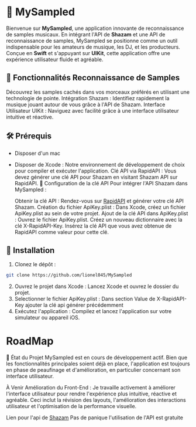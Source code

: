 # 🎵 MySampled

Bienvenue sur **MySampled**, une application innovante de reconnaissance de samples musicaux. En intégrant l'API de **Shazam** et une API de reconnaissance de samples, MySampled se positionne comme un outil indispensable pour les amateurs de musique, les DJ, et les producteurs. Conçue en **Swift** et s'appuyant sur **UIKit**, cette application offre une expérience utilisateur fluide et agréable.


## 🌟 Fonctionnalités Reconnaissance de Samples 
Découvrez les samples cachés dans vos morceaux préférés en utilisant une technologie de pointe. Intégration Shazam : Identifiez rapidement la musique jouant autour de vous grâce à l'API de Shazam. Interface Utilisateur UIKit : Naviguez avec facilité grâce à une interface utilisateur intuitive et réactive. 

## 🛠 Prérequis

- Disposer d'un mac

- Disposer de Xcode : Notre environnement de développement de choix pour compiler et exécuter l'application. Clé API via RapidAPI : Vous devez générer une clé API pour Shazam en visitant Shazam API sur RapidAPI. 🔑 Configuration de la clé API Pour intégrer l'API Shazam dans MySampled :

  Obtenir la clé API : Rendez-vous sur [RapidAPI](https://rapidapi.com/diyorbekkanal/api/shazam-api6/pricing) et générer votre clé API Shazam. Création du fichier ApiKey.plist : Dans Xcode, créez un fichier ApiKey.plist au sein de votre projet. Ajout de la clé API dans ApiKey.plist : Ouvrez le fichier ApiKey.plist. Créez un nouveau dictionnaire avec la clé X-RapidAPI-Key. Insérez la clé API que vous avez obtenue de RapidAPI comme valeur pour cette clé.

## 📲 Installation

1. Clonez le dépôt :
```bash
git clone https://github.com/lionel045/MySampled
```
2. Ouvrez le projet dans Xcode : Lancez Xcode et ouvrez le dossier du projet.
3. Selectionner le fichier ApiKey.plist : Dans section Value de X-RapidAPI-Key ajouter la clé api générer précédemment
4.  Exécutez l'application : Compilez et lancez l'application sur votre simulateur ou appareil iOS.

# RoadMap 
🚧 État du Projet
MySampled est en cours de développement actif. Bien que les fonctionnalités principales soient déjà en place, l'application est toujours en phase de peaufinage et d'amélioration, en particulier concernant son interface utilisateur.

À Venir
Amélioration du Front-End : Je travaille activement à améliorer l'interface utilisateur pour rendre l'expérience plus intuitive, réactive et agréable. Ceci inclut la révision des layouts, l'amélioration des interactions utilisateur et l'optimisation de la performance visuelle.


Lien pour l'api de [Shazam](https://rapidapi.com/diyorbekkanal/api/shazam-api6/pricing)
Pas de panique l'utilisation de l'API est gratuite
